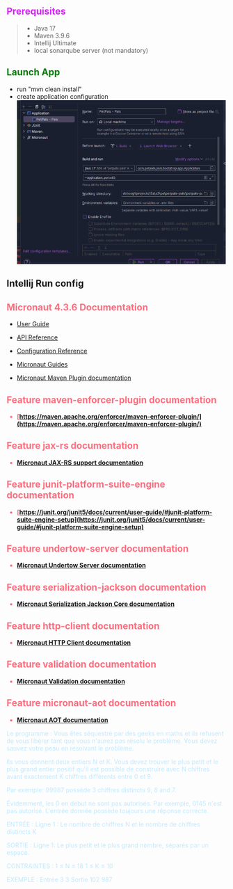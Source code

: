 <style>
r { color: Red }
o { color: Orange }
g { color: Green }
b {color: #ff6e7f}
c { color: #DA22FF}
p {color:#bfe9ff}
</style>

## <c>Prerequisites</c>
> - Java 17
> - Maven 3.9.6
> - Intellij Ultimate
> - local sonarqube server (not mandatory)

## <g>Launch App</g>

- run "mvn clean install"
- create application configuration
  ![img.png](readme-resources/appllication_run_settings_intellij_ultimate.png)


## Intellij Run config



## <b>Micronaut 4.3.6 Documentation</b>
- [User Guide](https://docs.micronaut.io/4.3.6/guide/index.html)
- [API Reference](https://docs.micronaut.io/4.3.6/api/index.html)
- [Configuration Reference](https://docs.micronaut.io/4.3.6/guide/configurationreference.html)
- [Micronaut Guides](https://guides.micronaut.io/index.html)


- [Micronaut Maven Plugin documentation](https://micronaut-projects.github.io/micronaut-maven-plugin/latest/)

## <b>Feature maven-enforcer-plugin documentation

- [https://maven.apache.org/enforcer/maven-enforcer-plugin/](https://maven.apache.org/enforcer/maven-enforcer-plugin/)

## Feature jax-rs documentation

- [Micronaut JAX-RS support documentation](https://micronaut-projects.github.io/micronaut-jaxrs/latest/guide/index.html)

## Feature junit-platform-suite-engine documentation

- [https://junit.org/junit5/docs/current/user-guide/#junit-platform-suite-engine-setup](https://junit.org/junit5/docs/current/user-guide/#junit-platform-suite-engine-setup)

## Feature undertow-server documentation

- [Micronaut Undertow Server documentation](https://micronaut-projects.github.io/micronaut-servlet/1.0.x/guide/index.html#undertow)

## Feature serialization-jackson documentation

- [Micronaut Serialization Jackson Core documentation](https://micronaut-projects.github.io/micronaut-serialization/latest/guide/)

## Feature http-client documentation

- [Micronaut HTTP Client documentation](https://docs.micronaut.io/latest/guide/index.html#nettyHttpClient)

## Feature validation documentation

- [Micronaut Validation documentation](https://micronaut-projects.github.io/micronaut-validation/latest/guide/)

## Feature micronaut-aot documentation

- [Micronaut AOT documentation](https://micronaut-projects.github.io/micronaut-aot/latest/guide/)
</b>

Le programme :
Vous êtes séquestré par des geeks en maths et ils refusent de vous libérer tant que vous n'aurez pas résolu le problème. Vous devez sauvez votre peau en résolvant le problème.

Ils vous donnent deux entiers N et K. Vous devez trouver le plus petit et le plus grand entier positif qu'il est possible de construire avec N chiffres avant exactement K chiffres différents entre 0 et 9.

Par exemple: 99987 possède 3 chiffres distincts 9, 8 and 7.

Évidemment, les 0 en début ne sont pas autorisés. Par exemple, 0145 n'est pas autorisé. L'entrée donnée possède toujours une réponse correcte.

ENTRÉE :
Ligne 1 : Le nombre de chiffres N et le nombre de chiffres distincts K

SORTIE :
Ligne 1: Le plus petit et le plus grand nombre, séparés par un espace.

CONTRAINTES :
1 ≤ N ≤ 18
1 ≤ K ≤ 10

EXEMPLE :
Entrée
3 3
Sortie
102 987
 
